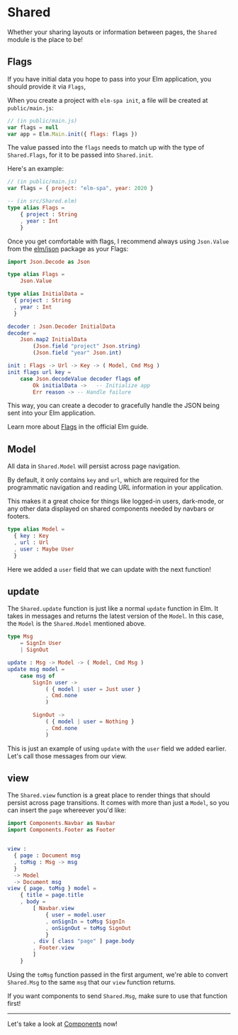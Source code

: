 # Shared

Whether your sharing layouts or information between pages, the `Shared` module is the place to be!

## Flags

If you have initial data you hope to pass into your Elm application, you should provide it via `Flags`,

When you create a project with `elm-spa init`, a file will be created at `public/main.js`:

```javascript
// (in public/main.js)
var flags = null
var app = Elm.Main.init({ flags: flags })
```

The value passed into the `flags` needs to match up with the type of `Shared.Flags`, for it to be passed into `Shared.init`.

Here's an example:

```javascript
// (in public/main.js)
var flags = { project: "elm-spa", year: 2020 }
```

```elm
-- (in src/Shared.elm)
type alias Flags =
    { project : String
    , year : Int
    }
```

Once you get comfortable with flags, I recommend always using `Json.Value` from the [elm/json](https://package.elm-lang.org/packages/elm/json/latest) package as your Flags:

```elm
import Json.Decode as Json

type alias Flags =
    Json.Value

type alias InitialData =
  { project : String
  , year : Int
  }

decoder : Json.Decoder InitialData
decoder =
    Json.map2 InitialData
        (Json.field "project" Json.string)
        (Json.field "year" Json.int)

init : Flags -> Url -> Key -> ( Model, Cmd Msg )
init flags url key =
    case Json.decodeValue decoder flags of
        Ok initialData ->   -- Initialize app
        Err reason -> -- Handle failure
```

This way, you can create a decoder to gracefully handle the JSON being sent into your Elm application.

Learn more about [Flags](https://guide.elm-lang.org/interop/flags.html) in the official Elm guide.

## Model

All data in `Shared.Model` will persist across page navigation.

By default, it only contains `key` and `url`, which are required for the programmatic navigation and reading URL information in your application. 

This makes it a great choice for things like logged-in users, dark-mode, or any other data displayed on shared components needed by navbars or footers.

```elm
type alias Model =
  { key : Key
  , url : Url
  , user : Maybe User
  }
```

Here we added a `user` field that we can update with the next function!

## update

The `Shared.update` function is just like a normal `update` function in Elm. It takes in messages and returns the latest version of the `Model`. In this case, the `Model` is the `Shared.Model` mentioned above.

```elm
type Msg
    = SignIn User
    | SignOut

update : Msg -> Model -> ( Model, Cmd Msg )
update msg model =
    case msg of
        SignIn user ->
            ( { model | user = Just user }
            , Cmd.none
            )

        SignOut ->
            ( { model | user = Nothing }
            , Cmd.none
            )
```

This is just an example of using `update` with the `user` field we added earlier. Let's call those messages from our view.

## view

The `Shared.view` function is a great place to render things that should persist across page transitions. It comes with more than just a `Model`, so you can insert the `page` whereever you'd like:

```elm
import Components.Navbar as Navbar
import Components.Footer as Footer


view :
  { page : Document msg
  , toMsg : Msg -> msg
  }
  -> Model
  -> Document msg
view { page, toMsg } model =
    { title = page.title
    , body =
        [ Navbar.view
            { user = model.user
            , onSignIn = toMsg SignIn
            , onSignOut = toMsg SignOut
            }
        , div [ class "page" ] page.body
        , Footer.view
        ]
    }
```

Using the `toMsg` function passed in the first argument, we're able to convert `Shared.Msg` to the same `msg` that our `view` function returns.

If you want components to send `Shared.Msg`, make sure to use that function first!

---

Let's take a look at [Components](/guide/components) now!